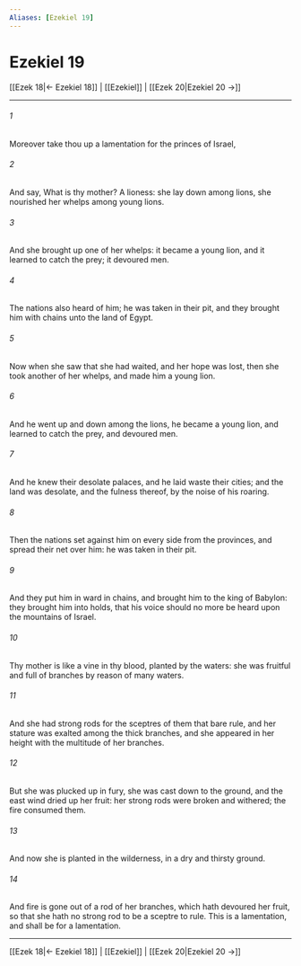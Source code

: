 ```yaml
---
Aliases: [Ezekiel 19]
---
```

# Ezekiel 19

[[Ezek 18|← Ezekiel 18]] | [[Ezekiel]] | [[Ezek 20|Ezekiel 20 →]]
***



###### 1 
Moreover take thou up a lamentation for the princes of Israel, 

###### 2 
And say, What is thy mother? A lioness: she lay down among lions, she nourished her whelps among young lions. 

###### 3 
And she brought up one of her whelps: it became a young lion, and it learned to catch the prey; it devoured men. 

###### 4 
The nations also heard of him; he was taken in their pit, and they brought him with chains unto the land of Egypt. 

###### 5 
Now when she saw that she had waited, and her hope was lost, then she took another of her whelps, and made him a young lion. 

###### 6 
And he went up and down among the lions, he became a young lion, and learned to catch the prey, and devoured men. 

###### 7 
And he knew their desolate palaces, and he laid waste their cities; and the land was desolate, and the fulness thereof, by the noise of his roaring. 

###### 8 
Then the nations set against him on every side from the provinces, and spread their net over him: he was taken in their pit. 

###### 9 
And they put him in ward in chains, and brought him to the king of Babylon: they brought him into holds, that his voice should no more be heard upon the mountains of Israel. 

###### 10 
Thy mother is like a vine in thy blood, planted by the waters: she was fruitful and full of branches by reason of many waters. 

###### 11 
And she had strong rods for the sceptres of them that bare rule, and her stature was exalted among the thick branches, and she appeared in her height with the multitude of her branches. 

###### 12 
But she was plucked up in fury, she was cast down to the ground, and the east wind dried up her fruit: her strong rods were broken and withered; the fire consumed them. 

###### 13 
And now she is planted in the wilderness, in a dry and thirsty ground. 

###### 14 
And fire is gone out of a rod of her branches, which hath devoured her fruit, so that she hath no strong rod to be a sceptre to rule. This is a lamentation, and shall be for a lamentation.

***
[[Ezek 18|← Ezekiel 18]] | [[Ezekiel]] | [[Ezek 20|Ezekiel 20 →]]
